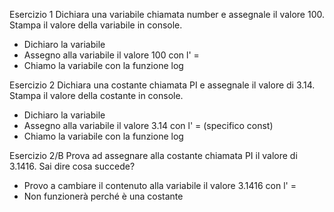 Esercizio 1
Dichiara una variabile chiamata number e assegnale il valore 100. Stampa il valore della variabile in console.

- Dichiaro la variabile
- Assegno alla variabile il valore 100 con l' =
- Chiamo la variabile con la funzione log



Esercizio 2
Dichiara una costante chiamata PI e assegnale il valore di 3.14. Stampa il valore della costante in console.

- Dichiaro la variabile
- Assegno alla variabile il valore 3.14 con l' = (specifico const)
- Chiamo la variabile con la funzione log

Esercizio 2/B
Prova ad assegnare alla costante chiamata PI il valore di 3.1416. Sai dire cosa succede?

- Provo a cambiare il contenuto alla variabile il valore 3.1416 con l' =
- Non funzionerà perché è una costante
